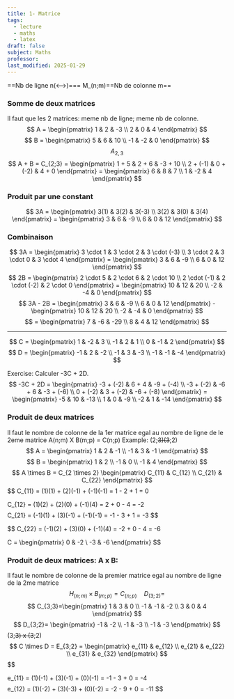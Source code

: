 ```yaml
---
title: 1- Matrice
tags:
  - lecture
  - maths
  - latex
draft: false
subject: Maths
professor: 
last_modified: 2025-01-29
---
```

==Nb de ligne n(<-->)=== M_(n;m)==Nb de colonne m==
### Somme de deux matrices
Il faut que les 2 matrices: meme nb de ligne; meme nb de colonne.
$$
A = \begin{pmatrix}
1 & 2 & -3 \\
2 & 0 & 4
\end{pmatrix}
$$
$$
B = \begin{pmatrix}
5 & 6 & 10 \\
-1 & -2 & 0
\end{pmatrix}
$$
$$
A_{2,3}
$$
$$
A + B = C_{2;3} = \begin{pmatrix}
1 + 5 & 2 + 6 & -3 + 10 \\
2 + (-1) & 0 + (-2) & 4 + 0
\end{pmatrix} = \begin{pmatrix}
6 & 8 & 7 \\
1 & -2 & 4
\end{pmatrix}
$$
### Produit par une constant
$$
3A = \begin{pmatrix}
3(1) & 3(2) & 3(-3) \\
3(2) & 3(0) & 3(4)
\end{pmatrix} = \begin{pmatrix}
3 & 6 & -9 \\
6 & 0 & 12
\end{pmatrix}
$$
### Combinaison
$$
3A = \begin{pmatrix}
3 \cdot 1 & 3 \cdot 2 & 3 \cdot (-3) \\
3 \cdot 2 & 3 \cdot 0 & 3 \cdot 4
\end{pmatrix} = \begin{pmatrix}
3 & 6 & -9 \\
6 & 0 & 12
\end{pmatrix}
$$
$$
2B = \begin{pmatrix}
2 \cdot 5 & 2 \cdot 6 & 2 \cdot 10 \\
2 \cdot (-1) & 2 \cdot (-2) & 2 \cdot 0
\end{pmatrix} = \begin{pmatrix}
10 & 12 & 20 \\
-2 & -4 & 0
\end{pmatrix}
$$
$$
3A - 2B = \begin{pmatrix}
3 & 6 & -9 \\
6 & 0 & 12
\end{pmatrix} - \begin{pmatrix}
10 & 12 & 20 \\
-2 & -4 & 0
\end{pmatrix}
$$
$$
= \begin{pmatrix}
7 & -6 & -29 \\
8 & 4 & 12
\end{pmatrix}
$$

---
$$
C = \begin{pmatrix}
1 & -2 & 3 \\
-1 & 2 & 1 \\
0 & -1 & 2
\end{pmatrix}
$$
$$
D = \begin{pmatrix}
-1 & 2 & -2 \\
-1 & 3 & -3 \\
-1 & -1 & -4
\end{pmatrix}
$$

Exercise:
Calculer -3C + 2D.
$$
-3C + 2D = \begin{pmatrix}
-3 + (-2) & 6 + 4 & -9 + (-4) \\
-3 + (-2) & -6 + 6 & -3 + (-6) \\
0 + (-2) & 3 + (-2) & -6 + (-8)
\end{pmatrix} = \begin{pmatrix}
-5 & 10 & -13 \\
1 & 0 & -9 \\
-2 & 1 & -14
\end{pmatrix}
$$
### Produit de deux matrices
Il faut le nombre de colonne de la 1er matrice egal au nombre de ligne de le 2eme matrice
A(n;m) X B(m;p) = C(n;p)
Example:
(2;~~3)(3~~;2)
$$
A = \begin{pmatrix}
1 & 2 & -1 \\
-1 & 3 & -1
\end{pmatrix}
$$
$$
B = \begin{pmatrix}
1 & 2 \\
-1 & 0 \\
-1 & 4
\end{pmatrix}
$$
$$
A \times B = C_{2 \times 2} \begin{pmatrix}
C_{11} & C_{12} \\
C_{21} & C_{22}
\end{pmatrix}
$$
$$
C_{11} = (1)(1) + (2)(-1) + (-1)(-1) = 1 - 2 + 1 = 0

$$
$$
C_{12} = (1)(2) + (2)(0) + (-1)(4) = 2 + 0 - 4 = -2
$$
$$
C_{21} = (-1)(1) + (3)(-1) + (-1)(-1) = -1 - 3 + 1 = -3
$$

$$
C_{22} = (-1)(2) + (3)(0) + (-1)(4) = -2 + 0 - 4 = -6

$$
$$
C = \begin{pmatrix}
0 & -2 \\
-3 & -6
\end{pmatrix}
$$
### Produit de deux matrices: A x B:
Il faut le nombre de colonne de la premier matrice egal au nombre de ligne de la 2me matrice
$$
{H}_{(n;m)} \times {B}_{(m;p)} = C_{(n;p)}
\quad {D}_{\left(3;2\right)} = 
$$
$$
C_{3;3}=\begin{pmatrix}
1 & 3 & 0 \\
-1 & -1 & -2 \\
3 & 0 & 4
\end{pmatrix}
$$
$$
D_{3;2}= \begin{pmatrix}
-1 & -2 \\
-1 & -3 \\
-1 & -3
\end{pmatrix}
$$
(3;~~3) x (3~~;2)
$$
C \times D = E_{3;2} = \begin{pmatrix}
e_{11} & e_{12} \\
e_{21} & e_{22} \\
e_{31} & e_{32}
\end{pmatrix}
$$
$$

e_{11} = (1)(-1) + (3)(-1) + (0)(-1) = -1 - 3 + 0 = -4
$$
$$
e_{12} = (1)(-2) + (3)(-3) + (0)(-2) = -2 - 9 + 0 = -11
$$

